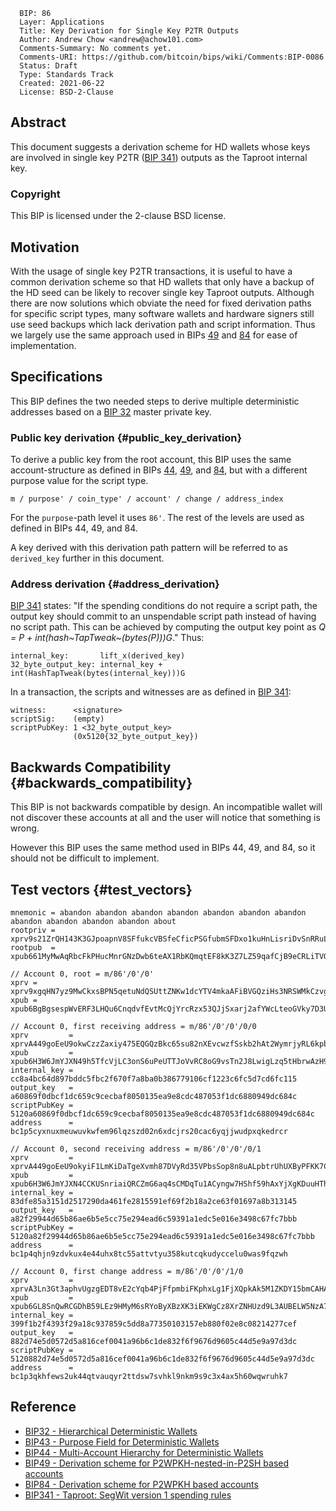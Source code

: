       BIP: 86
      Layer: Applications
      Title: Key Derivation for Single Key P2TR Outputs
      Author: Andrew Chow <andrew@achow101.com>
      Comments-Summary: No comments yet.
      Comments-URI: https://github.com/bitcoin/bips/wiki/Comments:BIP-0086
      Status: Draft
      Type: Standards Track
      Created: 2021-06-22
      License: BSD-2-Clause

## Abstract

This document suggests a derivation scheme for HD wallets whose keys are
involved in single key P2TR ([BIP 341](bip-0341.mediawiki "wikilink"))
outputs as the Taproot internal key.

### Copyright

This BIP is licensed under the 2-clause BSD license.

## Motivation

With the usage of single key P2TR transactions, it is useful to have a
common derivation scheme so that HD wallets that only have a backup of
the HD seed can be likely to recover single key Taproot outputs.
Although there are now solutions which obviate the need for fixed
derivation paths for specific script types, many software wallets and
hardware signers still use seed backups which lack derivation path and
script information. Thus we largely use the same approach used in BIPs
[49](bip-0049.mediawiki "wikilink") and
[84](bip-0084.mediawiki "wikilink") for ease of implementation.

## Specifications

This BIP defines the two needed steps to derive multiple deterministic
addresses based on a [BIP 32](bip-0032.mediawiki "wikilink") master
private key.

### Public key derivation {#public_key_derivation}

To derive a public key from the root account, this BIP uses the same
account-structure as defined in BIPs
[44](bip-0044.mediawiki "wikilink"),
[49](bip-0049.mediawiki "wikilink"), and
[84](bip-0084.mediawiki "wikilink"), but with a different purpose value
for the script type.

    m / purpose' / coin_type' / account' / change / address_index

For the `purpose`-path level it uses `86'`. The rest of the levels are
used as defined in BIPs 44, 49, and 84.

A key derived with this derivation path pattern will be referred to as
`derived_key` further in this document.

### Address derivation {#address_derivation}

[BIP 341](bip-0341.mediawiki#cite_ref-22-0 "wikilink") states: \"If the
spending conditions do not require a script path, the output key should
commit to an unspendable script path instead of having no script path.
This can be achieved by computing the output key point as *Q = P +
int(hash~TapTweak~(bytes(P)))G*.\" Thus:

    internal_key:       lift_x(derived_key)
    32_byte_output_key: internal_key + int(HashTapTweak(bytes(internal_key)))G

In a transaction, the scripts and witnesses are as defined in [BIP
341](bip-0341.mediawiki#specification "wikilink"):

    witness:      <signature>
    scriptSig:    (empty)
    scriptPubKey: 1 <32_byte_output_key>
                  (0x5120{32_byte_output_key})

## Backwards Compatibility {#backwards_compatibility}

This BIP is not backwards compatible by design. An incompatible wallet
will not discover these accounts at all and the user will notice that
something is wrong.

However this BIP uses the same method used in BIPs 44, 49, and 84, so it
should not be difficult to implement.

## Test vectors {#test_vectors}

    mnemonic = abandon abandon abandon abandon abandon abandon abandon abandon abandon abandon abandon about
    rootpriv = xprv9s21ZrQH143K3GJpoapnV8SFfukcVBSfeCficPSGfubmSFDxo1kuHnLisriDvSnRRuL2Qrg5ggqHKNVpxR86QEC8w35uxmGoggxtQTPvfUu
    rootpub  = xpub661MyMwAqRbcFkPHucMnrGNzDwb6teAX1RbKQmqtEF8kK3Z7LZ59qafCjB9eCRLiTVG3uxBxgKvRgbubRhqSKXnGGb1aoaqLrpMBDrVxga8

    // Account 0, root = m/86'/0'/0'
    xprv = xprv9xgqHN7yz9MwCkxsBPN5qetuNdQSUttZNKw1dcYTV4mkaAFiBVGQziHs3NRSWMkCzvgjEe3n9xV8oYywvM8at9yRqyaZVz6TYYhX98VjsUk
    xpub = xpub6BgBgsespWvERF3LHQu6CnqdvfEvtMcQjYrcRzx53QJjSxarj2afYWcLteoGVky7D3UKDP9QyrLprQ3VCECoY49yfdDEHGCtMMj92pReUsQ

    // Account 0, first receiving address = m/86'/0'/0'/0/0
    xprv         = xprvA449goEeU9okwCzzZaxiy475EQGQzBkc65su82nXEvcwzfSskb2hAt2WymrjyRL6kpbVTGL3cKtp9herYXSjjQ1j4stsXXiRF7kXkCacK3T
    xpub         = xpub6H3W6JmYJXN49h5TfcVjLC3onS6uPeUTTJoVvRC8oG9vsTn2J8LwigLzq5tHbrwAzH9DGo6ThGUdWsqce8dGfwHVBxSbixjDADGGdzF7t2B
    internal_key = cc8a4bc64d897bddc5fbc2f670f7a8ba0b386779106cf1223c6fc5d7cd6fc115
    output_key   = a60869f0dbcf1dc659c9cecbaf8050135ea9e8cdc487053f1dc6880949dc684c
    scriptPubKey = 5120a60869f0dbcf1dc659c9cecbaf8050135ea9e8cdc487053f1dc6880949dc684c
    address      = bc1p5cyxnuxmeuwuvkwfem96lqzszd02n6xdcjrs20cac6yqjjwudpxqkedrcr

    // Account 0, second receiving address = m/86'/0'/0'/0/1
    xprv         = xprvA449goEeU9okyiF1LmKiDaTgeXvmh87DVyRd35VPbsSop8n8uALpbtrUhUXByPFKK7C2yuqrB1FrhiDkEMC4RGmA5KTwsE1aB5jRu9zHsuQ
    xpub         = xpub6H3W6JmYJXN4CCKUSnriaiQRCZmG6aq4sCMDqTu1ACyngw7HShf59hAxYjXgKDuuHThVEUzdHrc3aXCr9kfvQvZPit5dnD3K9xVRBzjK3rX
    internal_key = 83dfe85a3151d2517290da461fe2815591ef69f2b18a2ce63f01697a8b313145
    output_key   = a82f29944d65b86ae6b5e5cc75e294ead6c59391a1edc5e016e3498c67fc7bbb
    scriptPubKey = 5120a82f29944d65b86ae6b5e5cc75e294ead6c59391a1edc5e016e3498c67fc7bbb
    address      = bc1p4qhjn9zdvkux4e44uhx8tc55attvtyu358kutcqkudyccelu0was9fqzwh

    // Account 0, first change address = m/86'/0'/0'/1/0
    xprv         = xprvA3Ln3Gt3aphvUgzgEDT8vE2cYqb4PjFfpmbiFKphxLg1FjXQpkAk5M1ZKDY15bmCAHA35jTiawbFuwGtbDZogKF1WfjwxML4gK7WfYW5JRP
    xpub         = xpub6GL8SnQwRCGDhB59LEz9HMyM6sRYoByXBzXK3iEKWgCz8XrZNHUzd9L3AUBELW5NzA7dEFvMas1F84TuPH3xqdUA5tumaGWFgihJzWytXe3
    internal_key = 399f1b2f4393f29a18c937859c5dd8a77350103157eb880f02e8c08214277cef
    output_key   = 882d74e5d0572d5a816cef0041a96b6c1de832f6f9676d9605c44d5e9a97d3dc
    scriptPubKey = 5120882d74e5d0572d5a816cef0041a96b6c1de832f6f9676d9605c44d5e9a97d3dc
    address      = bc1p3qkhfews2uk44qtvauqyr2ttdsw7svhkl9nkm9s9c3x4ax5h60wqwruhk7

## Reference

-   [BIP32 - Hierarchical Deterministic
    Wallets](bip-0032.mediawiki "wikilink")
-   [BIP43 - Purpose Field for Deterministic
    Wallets](bip-0043.mediawiki "wikilink")
-   [BIP44 - Multi-Account Hierarchy for Deterministic
    Wallets](bip-0044.mediawiki "wikilink")
-   [BIP49 - Derivation scheme for P2WPKH-nested-in-P2SH based
    accounts](bip-0049.mediawiki "wikilink")
-   [BIP84 - Derivation scheme for P2WPKH based
    accounts](bip-0084.mediawiki "wikilink")
-   [BIP341 - Taproot: SegWit version 1 spending
    rules](bip-0341.mediawiki "wikilink")
